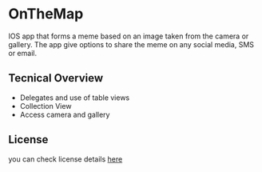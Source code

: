 # OnTheMap

IOS app that forms a meme based on an image taken from the camera or gallery. The app give options to share the meme on any social media, SMS or email.

## Tecnical Overview

- Delegates and use of table views
- Collection View
- Access camera and gallery

## License

you can check license details [here](https://github.com/byronap120/MemeMe/blob/master/LICENSE) 
